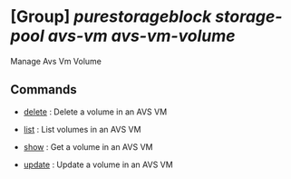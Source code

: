 # [Group] _purestorageblock storage-pool avs-vm avs-vm-volume_

Manage Avs Vm Volume

## Commands

- [delete](/Commands/purestorageblock/storage-pool/avs-vm/avs-vm-volume/_delete.md)
: Delete a volume in an AVS VM

- [list](/Commands/purestorageblock/storage-pool/avs-vm/avs-vm-volume/_list.md)
: List volumes in an AVS VM

- [show](/Commands/purestorageblock/storage-pool/avs-vm/avs-vm-volume/_show.md)
: Get a volume in an AVS VM

- [update](/Commands/purestorageblock/storage-pool/avs-vm/avs-vm-volume/_update.md)
: Update a volume in an AVS VM
